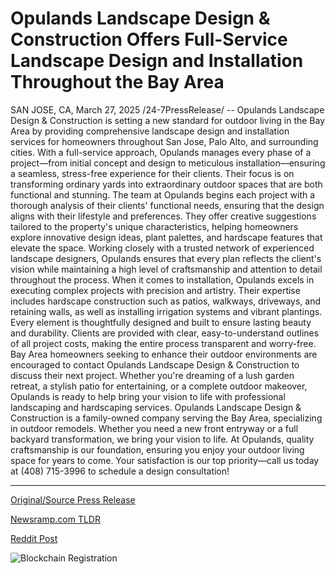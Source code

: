 # Opulands Landscape Design & Construction Offers Full-Service Landscape Design and Installation Throughout the Bay Area

SAN JOSE, CA, March 27, 2025 /24-7PressRelease/ -- Opulands Landscape Design & Construction is setting a new standard for outdoor living in the Bay Area by providing comprehensive landscape design and installation services for homeowners throughout San Jose, Palo Alto, and surrounding cities. With a full-service approach, Opulands manages every phase of a project—from initial concept and design to meticulous installation—ensuring a seamless, stress-free experience for their clients. Their focus is on transforming ordinary yards into extraordinary outdoor spaces that are both functional and stunning.  The team at Opulands begins each project with a thorough analysis of their clients' functional needs, ensuring that the design aligns with their lifestyle and preferences. They offer creative suggestions tailored to the property's unique characteristics, helping homeowners explore innovative design ideas, plant palettes, and hardscape features that elevate the space. Working closely with a trusted network of experienced landscape designers, Opulands ensures that every plan reflects the client's vision while maintaining a high level of craftsmanship and attention to detail throughout the process.  When it comes to installation, Opulands excels in executing complex projects with precision and artistry. Their expertise includes hardscape construction such as patios, walkways, driveways, and retaining walls, as well as installing irrigation systems and vibrant plantings. Every element is thoughtfully designed and built to ensure lasting beauty and durability. Clients are provided with clear, easy-to-understand outlines of all project costs, making the entire process transparent and worry-free.  Bay Area homeowners seeking to enhance their outdoor environments are encouraged to contact Opulands Landscape Design & Construction to discuss their next project. Whether you're dreaming of a lush garden retreat, a stylish patio for entertaining, or a complete outdoor makeover, Opulands is ready to help bring your vision to life with professional landscaping and hardscaping services.  Opulands Landscape Design & Construction is a family-owned company serving the Bay Area, specializing in outdoor remodels. Whether you need a new front entryway or a full backyard transformation, we bring your vision to life. At Opulands, quality craftsmanship is our foundation, ensuring you enjoy your outdoor living space for years to come. Your satisfaction is our top priority—call us today at (408) 715-3996 to schedule a design consultation! 

---

[Original/Source Press Release](https://www.24-7pressrelease.com/press-release/521064/opulands-landscape-design-construction-offers-full-service-landscape-design-and-installation-throughout-the-bay-area)
                    

[Newsramp.com TLDR](https://newsramp.com/curated-news/opulands-landscape-design-construction-sets-new-standard-for-outdoor-living-in-the-bay-area/46405ec193051bd38f1e5f508bc1708d) 

 



[Reddit Post](https://www.reddit.com/r/Business_NewsRamp/comments/1jkye8q/opulands_landscape_design_construction_sets_new/) 



![Blockchain Registration](https://cdn.newsramp.app/24-7PressRelease/qrcode/253/27/fernZjDj.webp)